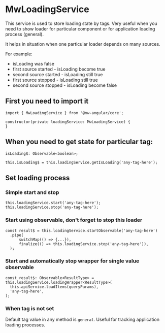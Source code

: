 # MwLoadingService

This service is used to store loading state by tags.
Very useful when you need to show loader for particular component or for application loading process (general).

It helps in situation when one particular loader depends on many sources.

For example:
- isLoading was false
- first source started - isLoading become true
- second source started - isLoading still true
- first source stopped - isLoading still true
- second source stopped - isLoading become false

## First you need to import it

```
import { MwLoadingService } from '@mw-angular/core';

constructor(private loadingService: MwLoadingService) {
}
```

## When you need to get state for particular tag:

```
isLoading$: Observable<boolean>;

this.isLoading$ = this.loadingService.getIsLoading('any-tag-here');
```

## Set loading process

### Simple start and stop

```
this.loadingService.start('any-tag-here');
this.loadingService.stop('any-tag-here');
```

### Start using observable, don't forget to stop this loader

```
const result$ = this.loadingService.startObservable('any-tag-here')
  .pipe(
      switchMap(() => {...}),
      finalize(() => this.loadingService.stop('any-tag-here')),
  );
```

### Start and automatically stop wrapper for single value observable

```
const result$: Observable<ResultType> = this.loadingService.loadingWrapper<ResultType>(
  this.apiService.loadItems(queryParams),
  'any-tag-here',
);
```

### When tag is not set

Default tag value in any method is `general`. 
Useful for tracking application loading processes.
